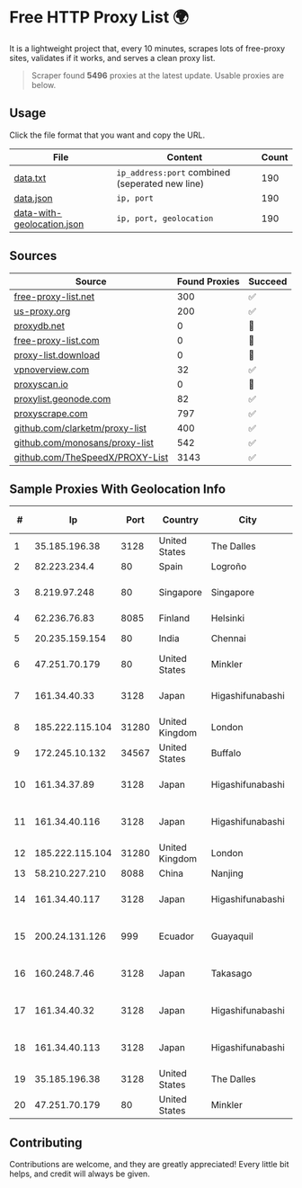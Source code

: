 
# Free HTTP Proxy List 🌍

It is a lightweight project that, every 10 minutes, scrapes lots of free-proxy sites, validates if it works, and serves a clean proxy list.


> Scraper found **5496** proxies at the latest update. Usable proxies are below.

## Usage

Click the file format that you want and copy the URL.


|File|Content|Count|
|----|-------|-----|
|[data.txt](https://raw.githubusercontent.com/themiralay/Proxy-List-World/master/data.txt)|`ip_address:port` combined (seperated new line)|190|
|[data.json](https://raw.githubusercontent.com/themiralay/Proxy-List-World/master/data.json)|`ip, port`|190|
|[data-with-geolocation.json](https://raw.githubusercontent.com/themiralay/Proxy-List-World/master/data-with-geolocation.json)|`ip, port, geolocation`|190|

## Sources

|Source|Found Proxies|Succeed|
|------|-------------|-------|
|[free-proxy-list.net](https://free-proxy-list.net)|300|✅|
|[us-proxy.org](https://www.us-proxy.org)|200|✅|
|[proxydb.net](http://proxydb.net)|0|🚫|
|[free-proxy-list.com](https://free-proxy-list.com/?page=&port=&type%5B%5D=http&type%5B%5D=https&up_time=0&search=Search)|0|🚫|
|[proxy-list.download](https://www.proxy-list.download/HTTP)|0|🚫|
|[vpnoverview.com](https://vpnoverview.com/privacy/anonymous-browsing/free-proxy-servers)|32|✅|
|[proxyscan.io](https://www.proxyscan.io)|0|🚫|
|[proxylist.geonode.com](https://proxylist.geonode.com/api/proxy-list?limit=300&page=1&sort_by=lastChecked&sort_type=desc&protocols=http,https)|82|✅|
|[proxyscrape.com](https://api.proxyscrape.com/v2/?request=displayproxies&protocol=http&timeout=10000&country=all&ssl=all&anonymity=all)|797|✅|
|[github.com/clarketm/proxy-list](https://raw.githubusercontent.com/clarketm/proxy-list/master/proxy-list-raw.txt)|400|✅|
|[github.com/monosans/proxy-list](https://raw.githubusercontent.com/monosans/proxy-list/main/proxies/http.txt)|542|✅|
|[github.com/TheSpeedX/PROXY-List](https://raw.githubusercontent.com/TheSpeedX/PROXY-List/master/http.txt)|3143|✅|


## Sample Proxies With Geolocation Info

|#|Ip|Port|Country|City|Internet Service Provider|
|-|--|----|-------|----|-------------------------|
|1|35.185.196.38|3128|United States|The Dalles|Google LLC|
|2|82.223.234.4|80|Spain|Logroño|arsys.es|
|3|8.219.97.248|80|Singapore|Singapore|Alibaba (US) Technology Co., Ltd.|
|4|62.236.76.83|8085|Finland|Helsinki|DNA Oyj|
|5|20.235.159.154|80|India|Chennai|Microsoft Corporation|
|6|47.251.70.179|80|United States|Minkler|Alibaba Cloud LLC|
|7|161.34.40.33|3128|Japan|Higashifunabashi|NTT PC Communications, Inc.|
|8|185.222.115.104|31280|United Kingdom|London|Netwise Hosting Ltd|
|9|172.245.10.132|34567|United States|Buffalo|HostPapa|
|10|161.34.37.89|3128|Japan|Higashifunabashi|NTT PC Communications, Inc.|
|11|161.34.40.116|3128|Japan|Higashifunabashi|NTT PC Communications, Inc.|
|12|185.222.115.104|31280|United Kingdom|London|Netwise Hosting Ltd|
|13|58.210.227.210|8088|China|Nanjing|Chinanet|
|14|161.34.40.117|3128|Japan|Higashifunabashi|NTT PC Communications, Inc.|
|15|200.24.131.126|999|Ecuador|Guayaquil|Negocios Y Telefonia Nedetel S.A|
|16|160.248.7.46|3128|Japan|Takasago|NTT PC Communications, Inc.|
|17|161.34.40.32|3128|Japan|Higashifunabashi|NTT PC Communications, Inc.|
|18|161.34.40.113|3128|Japan|Higashifunabashi|NTT PC Communications, Inc.|
|19|35.185.196.38|3128|United States|The Dalles|Google LLC|
|20|47.251.70.179|80|United States|Minkler|Alibaba Cloud LLC|



## Contributing

Contributions are welcome, and they are greatly appreciated! Every
little bit helps, and credit will always be given.

